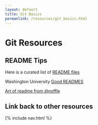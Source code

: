 ```yaml
---
layout: default
title: Git Basics
permanlink: /resources/git_basics.html
---
```

# Git Resources

## README Tips

Here is a curated list of [README files](https://github.com/matiassingers/awesome-readme)

Washington University [Good READMES](https://courses.cs.washington.edu/courses/cse326/02wi/homework/hw5/good-readmes.html)

[Art of readme from @noffle](https://github.com/noffle/art-of-readme)

## Link back to other resources
{% include nav.html %}